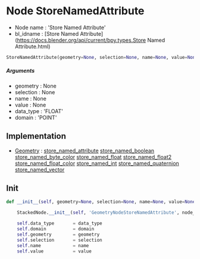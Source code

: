 # Node StoreNamedAttribute

- Node name : 'Store Named Attribute'
- bl_idname : [Store Named Attribute](https://docs.blender.org/api/current/bpy.types.Store Named Attribute.html)


``` python
StoreNamedAttribute(geometry=None, selection=None, name=None, value=None, data_type='FLOAT', domain='POINT', node_label=None, node_color=None)
```
##### Arguments

- geometry : None
- selection : None
- name : None
- value : None
- data_type : 'FLOAT'
- domain : 'POINT'

## Implementation

- [Geometry](/docs/GeoNodes/Geometry.md) : [store_named_attribute](/docs/GeoNodes/Geometry.md#store_named_attribute) [store_named_boolean](/docs/GeoNodes/Geometry.md#store_named_boolean) [store_named_byte_color](/docs/GeoNodes/Geometry.md#store_named_byte_color) [store_named_float](/docs/GeoNodes/Geometry.md#store_named_float) [store_named_float2](/docs/GeoNodes/Geometry.md#store_named_float2) [store_named_float_color](/docs/GeoNodes/Geometry.md#store_named_float_color) [store_named_int](/docs/GeoNodes/Geometry.md#store_named_int) [store_named_quaternion](/docs/GeoNodes/Geometry.md#store_named_quaternion) [store_named_vector](/docs/GeoNodes/Geometry.md#store_named_vector)

## Init

``` python
def __init__(self, geometry=None, selection=None, name=None, value=None, data_type='FLOAT', domain='POINT', node_label=None, node_color=None):

    StackedNode.__init__(self, 'GeometryNodeStoreNamedAttribute', node_label=node_label, node_color=node_color)

    self.data_type       = data_type
    self.domain          = domain
    self.geometry        = geometry
    self.selection       = selection
    self.name            = name
    self.value           = value
```
